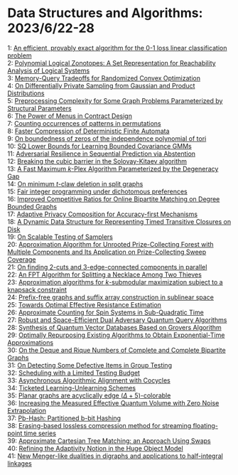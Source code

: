 # Data Structures and Algorithms: 2023/6/22-28  
1: [An efficient, provably exact algorithm for the 0-1 loss linear  classification problem](https://doi.org/10.48550/arXiv.2306.12344)  
2: [Polynomial Logical Zonotopes: A Set Representation for Reachability  Analysis of Logical Systems](https://doi.org/10.48550/arXiv.2306.12508)  
3: [Memory-Query Tradeoffs for Randomized Convex Optimization](https://doi.org/10.48550/arXiv.2306.12534)  
4: [On Differentially Private Sampling from Gaussian and Product  Distributions](https://doi.org/10.48550/arXiv.2306.12549)  
5: [Preprocessing Complexity for Some Graph Problems Parameterized by  Structural Parameters](https://doi.org/10.48550/arXiv.2306.12655)  
6: [The Power of Menus in Contract Design](https://doi.org/10.48550/arXiv.2306.12667)  
7: [Counting occurrences of patterns in permutations](https://doi.org/10.48550/arXiv.2306.12682)  
8: [Faster Compression of Deterministic Finite Automata](https://doi.org/10.48550/arXiv.2306.12771)  
9: [On boundedness of zeros of the independence polynomial of tori](https://doi.org/10.48550/arXiv.2306.12934)  
10: [SQ Lower Bounds for Learning Bounded Covariance GMMs](https://doi.org/10.48550/arXiv.2306.13057)  
11: [Adversarial Resilience in Sequential Prediction via Abstention](https://doi.org/10.48550/arXiv.2306.13119)  
12: [Breaking the cubic barrier in the Solovay-Kitaev algorithm](https://doi.org/10.48550/arXiv.2306.13158)  
13: [A Fast Maximum $k$-Plex Algorithm Parameterized by the Degeneracy Gap](https://doi.org/10.48550/arXiv.2306.13258)  
14: [On minimum $t$-claw deletion in split graphs](https://doi.org/10.48550/arXiv.2306.13306)  
15: [Fair integer programming under dichotomous preferences](https://doi.org/10.48550/arXiv.2306.13383)  
16: [Improved Competitive Ratios for Online Bipartite Matching on Degree  Bounded Graphs](https://doi.org/10.48550/arXiv.2306.13387)  
17: [Adaptive Privacy Composition for Accuracy-first Mechanisms](https://doi.org/10.48550/arXiv.2306.13824)  
18: [A Dynamic Data Structure for Representing Timed Transitive Closures on  Disk](https://doi.org/10.48550/arXiv.2306.13937)  
19: [On Scalable Testing of Samplers](https://doi.org/10.48550/arXiv.2306.13958)  
20: [Approximation Algorithm for Unrooted Prize-Collecting Forest with  Multiple Components and Its Application on Prize-Collecting Sweep Coverage](https://doi.org/10.48550/arXiv.2306.13996)  
21: [On finding 2-cuts and 3-edge-connected components in parallel](https://doi.org/10.48550/arXiv.2306.14103)  
22: [An FPT Algorithm for Splitting a Necklace Among Two Thieves](https://doi.org/10.48550/arXiv.2306.14508)  
23: [Approximation algorithms for $k$-submodular maximization subject to a  knapsack constraint](https://doi.org/10.48550/arXiv.2306.14520)  
24: [Prefix-free graphs and suffix array construction in sublinear space](https://doi.org/10.48550/arXiv.2306.14689)  
25: [Towards Optimal Effective Resistance Estimation](https://doi.org/10.48550/arXiv.2306.14820)  
26: [Approximate Counting for Spin Systems in Sub-Quadratic Time](https://doi.org/10.48550/arXiv.2306.14867)  
27: [Robust and Space-Efficient Dual Adversary Quantum Query Algorithms](https://doi.org/10.48550/arXiv.2306.15040)  
28: [Synthesis of Quantum Vector Databases Based on Grovers Algorithm](https://doi.org/10.48550/arXiv.2306.15295)  
29: [Optimally Repurposing Existing Algorithms to Obtain Exponential-Time  Approximations](https://doi.org/10.48550/arXiv.2306.15331)  
30: [On the Deque and Rique Numbers of Complete and Complete Bipartite Graphs](https://doi.org/10.48550/arXiv.2306.15395)  
31: [On Detecting Some Defective Items in Group Testing](https://doi.org/10.48550/arXiv.2307.04822)  
32: [Scheduling with a Limited Testing Budget](https://doi.org/10.48550/arXiv.2306.15597)  
33: [Asynchronous Algorithmic Alignment with Cocycles](https://doi.org/10.48550/arXiv.2306.15632)  
34: [Ticketed Learning-Unlearning Schemes](https://doi.org/10.48550/arXiv.2306.15744)  
35: [Planar graphs are acyclically edge $(\Delta + 5)$-colorable](https://doi.org/10.48550/arXiv.2306.15813)  
36: [Increasing the Measured Effective Quantum Volume with Zero Noise  Extrapolation](https://doi.org/10.48550/arXiv.2306.15863)  
37: [Pb-Hash: Partitioned b-bit Hashing](https://doi.org/10.48550/arXiv.2306.15944)  
38: [Erasing-based lossless compression method for streaming floating-point  time series](https://doi.org/10.48550/arXiv.2306.16053)  
39: [Approximate Cartesian Tree Matching: an Approach Using Swaps](https://doi.org/10.48550/arXiv.2306.16065)  
40: [Refining the Adaptivity Notion in the Huge Object Model](https://doi.org/10.48550/arXiv.2306.16129)  
41: [New Menger-like dualities in digraphs and applications to half-integral  linkages](https://doi.org/10.48550/arXiv.2306.16134)  